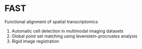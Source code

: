 # FAST
 Functional alignment of spatial transcriptomics
 
1)  Automatic cell detection in multimodal imaging datasets
2)  Global point set matching using levenstein-procrustes analysis
3)  Rigid image registration
